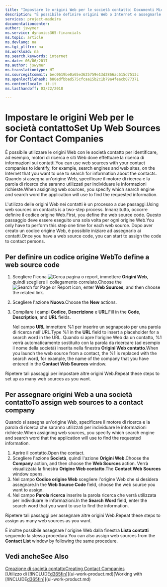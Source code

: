 ```yaml
---
title: "Impostare le origini Web per le società contatto| Documenti Microsoft"
description: "È possibile definire origini Web o Internet e assegnarle a una società contatto per consentire l'identificazione delle modalità di ricerca delle informazioni sui contatti."
services: project-madeira
documentationcenter: 
author: jswymer
ms.service: dynamics365-financials
ms.topic: article
ms.devlang: na
ms.tgt_pltfrm: na
ms.workload: na
ms.search.keywords: internet
ms.date: 06/06/2017
ms.author: jswymer
ms.translationtype: HT
ms.sourcegitcommit: bec0619be0a65e3625759e13d2866ac615d7513c
ms.openlocfilehash: b80edfbbad575cfcaa15b2c1b79a4feacb077371
ms.contentlocale: it-it
ms.lasthandoff: 03/22/2018

---
```

# <a name="set-up-web-sources-for-contact-companies"></a><span data-ttu-id="0bb47-103">Impostare le origini Web per le società contatto</span><span class="sxs-lookup"><span data-stu-id="0bb47-103">Set Up Web Sources for Contact Companies</span></span>
<span data-ttu-id="0bb47-104">È possibile utilizzare le origini Web con le società contatto per identificare, ad esempio, motori di ricerca e siti Web dove effettuare la ricerca di informazioni sui contatti.</span><span class="sxs-lookup"><span data-stu-id="0bb47-104">You can use web sources with your contact companies to identify, for example, search engines and web sites, on the Internet that you want to use to search for information about the contacts.</span></span> <span data-ttu-id="0bb47-105">Quando si assegna un'origine Web, specificare il motore di ricerca e la parola di ricerca che saranno utilizzati per individuare le informazioni richieste.</span><span class="sxs-lookup"><span data-stu-id="0bb47-105">When assigning web sources, you specify which search engine and search word the application will use to find the requested information.</span></span>

<span data-ttu-id="0bb47-106">L'utilizzo delle origini Web nei contatti è un processo a due passaggi.</span><span class="sxs-lookup"><span data-stu-id="0bb47-106">Using web sources on contacts is a two-step process.</span></span> <span data-ttu-id="0bb47-107">Innanzitutto, occorre definire il codice origine Web.</span><span class="sxs-lookup"><span data-stu-id="0bb47-107">First, you define the web source code.</span></span> <span data-ttu-id="0bb47-108">Questo passaggio deve essere eseguito una sola volta per ogni origine Web.</span><span class="sxs-lookup"><span data-stu-id="0bb47-108">You only have to perform this step one time for each web source.</span></span> <span data-ttu-id="0bb47-109">Dopo aver creato un codice origine Web, è possibile iniziare ad assegnarlo ai contatti.</span><span class="sxs-lookup"><span data-stu-id="0bb47-109">Once you have a web source code, you can start to assign the code to contact persons.</span></span>

## <a name="to-define-a-web-source-code"></a><span data-ttu-id="0bb47-110">Per definire un codice origine Web</span><span class="sxs-lookup"><span data-stu-id="0bb47-110">To define a web source code</span></span>
1. <span data-ttu-id="0bb47-111">Scegliere l'icona ![Cerca pagina o report](media/ui-search/search_small.png "icona Cerca pagina o report"), immettere **Origini Web**, quindi scegliere il collegamento correlato.</span><span class="sxs-lookup"><span data-stu-id="0bb47-111">Choose the ![Search for Page or Report](media/ui-search/search_small.png "Search for Page or Report icon") icon, enter **Web Sources**, and then choose the related link.</span></span>
2. <span data-ttu-id="0bb47-112">Scegliere l'azione **Nuovo**.</span><span class="sxs-lookup"><span data-stu-id="0bb47-112">Choose the **New** actions.</span></span>
3. <span data-ttu-id="0bb47-113">Compilare i campi **Codice**, **Descrizione** e **URL**.</span><span class="sxs-lookup"><span data-stu-id="0bb47-113">Fill in the **Code**, **Description**, and **URL** fields.</span></span>

    <span data-ttu-id="0bb47-114">Nel campo **URL** immettere %1 per inserire un segnaposto per una parola di ricerca nell'URL.</span><span class="sxs-lookup"><span data-stu-id="0bb47-114">Type %1 in the **URL** field to insert a placeholder for a search word in the URL.</span></span> <span data-ttu-id="0bb47-115">Quando si apre l'origine Web da un contatto, %1 verrà automaticamente sostituito con la parola da ricercare (ad esempio il nome della società) inserita nella finestra **Origini Web contatto**.</span><span class="sxs-lookup"><span data-stu-id="0bb47-115">When you launch the web source from a contact, the %1 is replaced with the search word, for example, the name of the company that you have entered in the **Contact Web Sources** window.</span></span>

<span data-ttu-id="0bb47-116">Ripetere tali passaggi per impostare altre origini Web.</span><span class="sxs-lookup"><span data-stu-id="0bb47-116">Repeat these steps to set up as many web sources as you want.</span></span>

## <a name="to-assign-web-sources-to-a-contact-company"></a><span data-ttu-id="0bb47-117">Per assegnare origini Web a una società contatto</span><span class="sxs-lookup"><span data-stu-id="0bb47-117">To assign web sources to a contact company</span></span>
<span data-ttu-id="0bb47-118">Quando si assegna un'origine Web, specificare il motore di ricerca e la parola di ricerca che saranno utilizzati per individuare le informazioni richieste.</span><span class="sxs-lookup"><span data-stu-id="0bb47-118">When assigning web sources, you specify which search engine and search word that the application will use to find the requested information.</span></span>

1. <span data-ttu-id="0bb47-119">Aprire il contatto.</span><span class="sxs-lookup"><span data-stu-id="0bb47-119">Open the contact.</span></span>
2. <span data-ttu-id="0bb47-120">Scegliere l'azione **Società**, quindi l'azione **Origini Web**.</span><span class="sxs-lookup"><span data-stu-id="0bb47-120">Choose the **Company** action, and then choose the **Web Sources** action.</span></span> <span data-ttu-id="0bb47-121">Verrà visualizzata la finestra **Origine Web contatto**.</span><span class="sxs-lookup"><span data-stu-id="0bb47-121">The **Contact Web Sources** window opens.</span></span>
3. <span data-ttu-id="0bb47-122">Nel campo **Codice origine Web** scegliere l'origine Web che si desidera assegnare.</span><span class="sxs-lookup"><span data-stu-id="0bb47-122">In the **Web Source Code** field, choose the web source you want to assign.</span></span>
4. <span data-ttu-id="0bb47-123">Nel campo **Parola ricerca** inserire la parola ricerca che verrà utilizzata per individuare le informazioni.</span><span class="sxs-lookup"><span data-stu-id="0bb47-123">In the **Search Word** field, enter the search word that you want to use to find the information.</span></span>

<span data-ttu-id="0bb47-124">Ripetere tali passaggi per assegnare altre origini Web.</span><span class="sxs-lookup"><span data-stu-id="0bb47-124">Repeat these steps to assign as many web sources as you want.</span></span>

<span data-ttu-id="0bb47-125">È inoltre possibile assegnare l'origine Web dalla finestra **Lista contatti** seguendo la stessa procedura.</span><span class="sxs-lookup"><span data-stu-id="0bb47-125">You can also assign web sources from the **Contact List** window by following the same procedure.</span></span>

## <a name="see-also"></a><span data-ttu-id="0bb47-126">Vedi anche</span><span class="sxs-lookup"><span data-stu-id="0bb47-126">See Also</span></span>
[<span data-ttu-id="0bb47-127">Creazione di società contatto</span><span class="sxs-lookup"><span data-stu-id="0bb47-127">Creating Contact Companies</span></span>](marketing-create-contact-companies.md)  
<span data-ttu-id="0bb47-128">[Utilizzo di [!INCLUDE[d365fin](includes/d365fin_md.md)]](ui-work-product.md)</span><span class="sxs-lookup"><span data-stu-id="0bb47-128">[Working with [!INCLUDE[d365fin](includes/d365fin_md.md)]](ui-work-product.md)</span></span>

